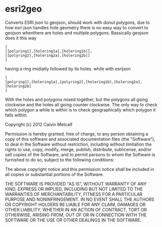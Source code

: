 esri2geo
========

Converts ESRI json to geojson, should work with donut polygons, due to how esri json handles hole geometry there is no easy way to convert to geojson whenthere are
holes and multiple polygons. Bassically geojson does it this way

    [
    [[polyring1],[holering1a],[holering1b]],
    [[polyring2],[holering2a],[holering2b]]
    ]

having a ring imidiatly followed by its holes. while with esrijson

    [
    [polyring1],[holering1a],[polyring2],[holering1b],[holering2a],[holering2b]
    ]
    
With the holes and polygons mixed together, but the polygons all going clockwise and the holes all going counter clockwise. The only way to check which polygon
a while is within is to check geographically which polygon it falls within. 

Copyright (c) 2012 Calvin Metcalf

Permission is hereby granted, free of charge, to any person obtaining a copy of this software and associated documentation files (the "Software"), to deal in the Software without restriction, including without limitation the rights to use, copy, modify, merge, publish, distribute, sublicense, and/or sell copies of the Software, and to permit persons to whom the Software is furnished to do so, subject to the following conditions:

The above copyright notice and this permission notice shall be included in all copies or substantial portions of the Software.

THE SOFTWARE IS PROVIDED "AS IS", WITHOUT WARRANTY OF ANY KIND, EXPRESS OR IMPLIED, INCLUDING BUT NOT LIMITED TO THE WARRANTIES OF MERCHANTABILITY, FITNESS FOR A PARTICULAR PURPOSE AND NONINFRINGEMENT. IN NO EVENT SHALL THE AUTHORS OR COPYRIGHT HOLDERS BE LIABLE FOR ANY CLAIM, DAMAGES OR OTHER LIABILITY, WHETHER IN AN ACTION OF CONTRACT, TORT OR OTHERWISE, ARISING FROM, OUT OF OR IN CONNECTION WITH THE SOFTWARE OR THE USE OR OTHER DEALINGS IN THE SOFTWARE.